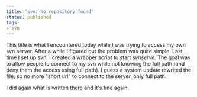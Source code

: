 ```yaml
---
title: 'svn: No repository found'
status: published
tags:
- svn
---
```


This title is what I encountered today while I was trying to access my own svn server. After a while I figured out the problem was quite simple. Last time I set up svn, I created a wrapper script to start <em>svnserve.</em> The goal was to allow people to connect to my svn while not knowing the full path (and deny them the access using full path). I guess a system update rewrited the file, so no more "short url" to connect to the server, only full path.

I did again what is written <a href="http://svn.haxx.se/dev/archive-2004-03/0253.shtml">there</a> and it's fine again.